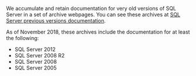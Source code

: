 

We accumulate and retain documentation for very old versions of SQL Server in a set of archive webpages. You can see these archives at [SQL Server previous versions documentation](https://docs.microsoft.com/previous-versions/sql/).

As of November 2018, these archives include the documentation for at least the following:
- SQL Server 2012
- SQL Server 2008 R2
- SQL Server 2008
- SQL Server 2005

